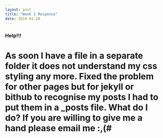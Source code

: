 ```yaml
---
layout: post
title: "Week 2 Response"
date: 2019-01-28
---
```


### Help!!! ###
# As soon I have a file in a separate folder it does not understand my css styling any more. Fixed the problem for other pages but for jekyll or bithub to recognise my posts I had to put them in a _posts file. What do I do? If you are willing to give me a hand please email me :,(#

